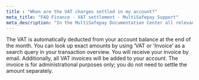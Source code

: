 ```yaml
---
title : "When are the VAT charges settled in my account?"
meta_title: "FAQ Finance - VAT settlement - MultiSafepay Support"
meta_description: "In the MultiSafepay Documentation Center all relevant information regarding our Plugins and API. As well as Support pages for Payment Method, Tools and General Questions. You can also find the contact details of our Support Team and Integration Team."
---
```


The VAT is automatically deducted from your account balance at the end of the month. You can look up exact amounts by using ‘VAT or 'Invoice’ as a search query in your transaction overview. You will receive your invoice by email. Additionally, all VAT invoices will be added to your account. The invoice is for administrational purposes only; you do not need to settle the amount separately.
